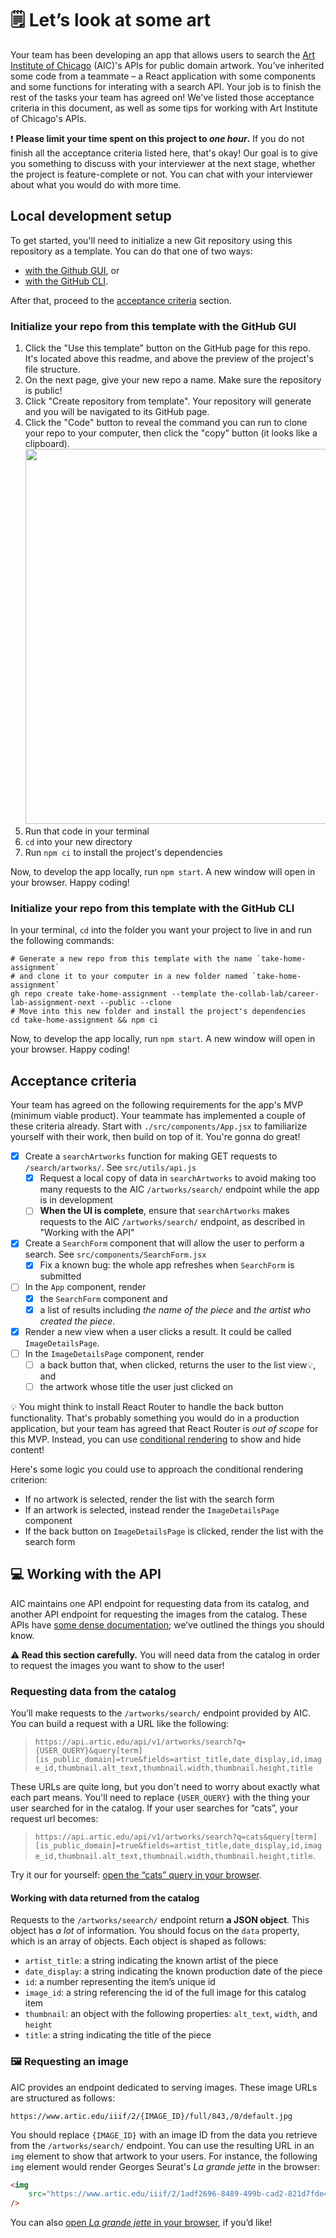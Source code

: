 # 🗒️ Let’s look at some art

Your team has been developing an app that allows users to search the [Art Institute of Chicago](https://www.artic.edu/) (AIC)'s APIs for public domain artwork. You've inherited some code from a teammate – a React application with some components and some functions for interating with a search API. Your job is to finish the rest of the tasks your team has agreed on! We've listed those acceptance criteria in this document, as well as some tips for working with Art Institute of Chicago's APIs.

❗ **Please limit your time spent on this project to _one hour_.** If you do not finish all the acceptance criteria listed here, that's okay! Our goal is to give you something to discuss with your interviewer at the next stage, whether the project is feature-complete or not. You can chat with your interviewer about what you would do with more time.

## Local development setup

To get started, you'll need to initialize a new Git repository using this repository as a template. You can do that one of two ways:

- [with the Github GUI](#initialize-your-repo-from-this-template-with-the-github-gui), or
- [with the GitHub CLI](#initialize-your-repo-from-this-template-with-the-github-cli).

After that, proceed to the [acceptance criteria](#acceptance-criteria) section.

### Initialize your repo from this template with the GitHub GUI

1. Click the "Use this template" button on the GitHub page for this repo. It's located above this readme, and above the preview of the project's file structure.
2. On the next page, give your new repo a name. Make sure the repository is public!
3. Click "Create repository from template". Your repository will generate and you will be navigated to its GitHub page.
4. Click the "Code" button to reveal the command you can run to clone your repo to your computer, then click the "copy" button (it looks like a clipboard).
   <img src="https://camo.githubusercontent.com/36eafd97d2b6b3cf1c6b33f008063f50b87ae5eed76d9ff3ed650595534da4eb/68747470733a2f2f63646e2e7a617070792e6170702f66646462353531666534393462666331386431386533303039633435356233302e706e67" width="600" alt="">
5. Run that code in your terminal
6. `cd` into your new directory
7. Run `npm ci` to install the project's dependencies

Now, to develop the app locally, run `npm start`. A new window will open in your browser. Happy coding!

### Initialize your repo from this template with the GitHub CLI

In your terminal, `cd` into the folder you want your project to live in and run the following commands:

```
# Generate a new repo from this template with the name `take-home-assignment`
# and clone it to your computer in a new folder named `take-home-assignment`
gh repo create take-home-assignment --template the-collab-lab/career-lab-assignment-next --public --clone
# Move into this new folder and install the project's dependencies
cd take-home-assignment && npm ci
```

Now, to develop the app locally, run `npm start`. A new window will open in your browser. Happy coding!

## Acceptance criteria

Your team has agreed on the following requirements for the app's MVP (minimum viable product). Your teammate has implemented a couple of these criteria already. Start with `./src/components/App.jsx` to familiarize yourself with their work, then build on top of it. You're gonna do great!

- [x] Create a `searchArtworks` function for making GET requests to `/search/artworks/`. See `src/utils/api.js`
  - [x] Request a local copy of data in `searchArtworks` to avoid making too many requests to the AIC `/artworks/search/` endpoint while the app is in development
  - [ ] **When the UI is complete**, ensure that `searchArtworks` makes requests to the AIC `/artworks/search/` endpoint, as described in "Working with the API"
- [x] Create a `SearchForm` component that will allow the user to perform a search. See `src/components/SearchForm.jsx`
  - [x] Fix a known bug: the whole app refreshes when `SearchForm` is submitted
- [ ] In the `App` component, render
  - [x] the `SearchForm` component and
  - [x] a list of results including _the name of the piece_ and _the artist who created the piece_.
- [x] Render a new view when a user clicks a result. It could be called `ImageDetailsPage`.
- [ ] In the `ImageDetailsPage` component, render
  - [ ] a back button that, when clicked, returns the user to the list view💡, and
  - [ ] the artwork whose title the user just clicked on

💡 You might think to install React Router to handle the back button functionality. That's probably something you would do in a production application, but your team has agreed that React Router is _out of scope_ for this MVP. Instead, you can use [conditional rendering](https://beta.reactjs.org/learn/conditional-rendering) to show and hide content!

Here's some logic you could use to approach the conditional rendering criterion:

- If no artwork is selected, render the list with the search form
- If an artwork is selected, instead render the `ImageDetailsPage` component
- If the back button on `ImageDetailsPage` is clicked, render the list with the search form

## 💻 Working with the API

AIC maintains one API endpoint for requesting data from its catalog, and another API endpoint for requesting the images from the catalog. These APIs have [some dense documentation](https://www.artic.edu/open-access/public-api); we’ve outlined the things you should know.

**⚠️ Read this section carefully.** You will need data from the catalog in order to request the images you want to show to the user!

### Requesting data from the catalog

You’ll make requests to the `/artworks/search/` endpoint provided by AIC. You can build a request with a URL like the following:

> `https://api.artic.edu/api/v1/artworks/search?q={USER_QUERY}&query[term][is_public_domain]=true&fields=artist_title,date_display,id,image_id,thumbnail.alt_text,thumbnail.width,thumbnail.height,title`

These URLs are quite long, but you don't need to worry about exactly what each part means. You'll need to replace `{USER_QUERY}` with the thing your user searched for in the catalog. If your user searches for “cats”, your request url becomes:

> `https://api.artic.edu/api/v1/artworks/search?q=cats&query[term][is_public_domain]=true&fields=artist_title,date_display,id,image_id,thumbnail.alt_text,thumbnail.width,thumbnail.height,title`.

Try it our for yourself: [open the “cats” query in your browser](https://api.artic.edu/api/v1/artworks/search?q=cats&query[term][is_public_domain]=true&fields=artist_title,date_display,id,image_id,thumbnail.alt_text,thumbnail.width,thumbnail.height,title).

#### Working with data returned from the catalog

Requests to the `/artworks/seearch/` endpoint return **a JSON object**. This object has _a lot_ of information. You should focus on the `data` property, which is an array of objects. Each object is shaped as follows:

- `artist_title`: a string indicating the known artist of the piece
- `date_display`: a string indicating the known production date of the piece
- `id`: a number representing the item’s unique id
- `image_id`: a string referencing the id of the full image for this catalog item
- `thumbnail`: an object with the following properties: `alt_text`, `width`, and `height`
- `title`: a string indicating the title of the piece

### 🖼️ Requesting an image

AIC provides an endpoint dedicated to serving images. These image URLs are structured as follows:

```
https://www.artic.edu/iiif/2/{IMAGE_ID}/full/843,/0/default.jpg
```

You should replace `{IMAGE_ID}` with an image ID from the data you retrieve from the `/artworks/search/` endpoint. You can use the resulting URL in an `img` element to show that artwork to your users. For instance, the following `img` element would render Georges Seurat's _La grande jette_ in the browser:

```html
<img
	src="https://www.artic.edu/iiif/2/1adf2696-8489-499b-cad2-821d7fde4b33/full/843,/0/default.jpg"
/>
```

You can also [open _La grande jette_ in your browser](https://www.artic.edu/iiif/2/1adf2696-8489-499b-cad2-821d7fde4b33/full/843,/0/default.jpg), if you’d like!
